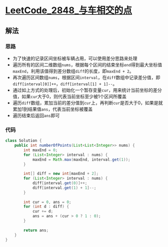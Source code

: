 # [LeetCode_2848_与车相交的点](https://leetcode.cn/problems/points-that-intersect-with-cars)
## 解法
### 思路
- 为了快速的记录区间坐标被车辆占用，可以使用差分思路来处理
- 遍历所有的区间二维数组`nums`，根据每个区间的结束坐标`end`得到最大坐标值`maxEnd`，利用该值得到差分数组`diff`的长度，即`maxEnd + 2`。
- 再次遍历区间数组`nums`，根据区间`interval`，在`diff`数组中记录差分值，即`diff[interval[0]]++`，`diff[interval[1] + 1]--`。
- 通过如上方式的处理后，初始化一个暂存变量`cur`，用来统计当前坐标的差分值，如果`cur`大于0，则代表当前坐标至少被1个区间所覆盖
- 遍历`diff`数组，累加当前的差分值到`cur`上，再判断`cur`是否大于0，如果是就累加1到结果值`ans`，代表当前坐标被覆盖
- 遍历结束后返回`ans`即可
### 代码
```java
class Solution {
    public int numberOfPoints(List<List<Integer>> nums) {
        int maxEnd = 0;
        for (List<Integer> interval : nums) {
            maxEnd = Math.max(maxEnd, interval.get(1));
        }
        
        int[] diff = new int[maxEnd + 2];
        for (List<Integer> interval : nums) {
            diff[interval.get(0)]++;
            diff[interval.get(1) + 1]--;
        }
        
        int cur = 0, ans = 0;
        for (int d : diff) {
            cur += d;
            ans = ans + (cur > 0 ? 1 : 0);
        }
        
        return ans;
    }
}
```